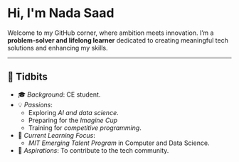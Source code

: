# Hi, I'm Nada Saad

Welcome to my GitHub corner, where ambition meets innovation. I’m a **problem-solver and lifelong learner** dedicated to creating meaningful tech solutions and enhancing my skills.

---

## 🌟 Tidbits

- 🎓 *Background*: CE student.
- 💡 *Passions*:
  - Exploring *AI and data science*.
  - Preparing for the *Imagine Cup*
  - Training for *competitive programming*.
- 🧠 *Current Learning Focus*:
  - *MIT Emerging Talent Program* in Computer and Data Science.
- 💪 *Aspirations*: To contribute to the tech community.